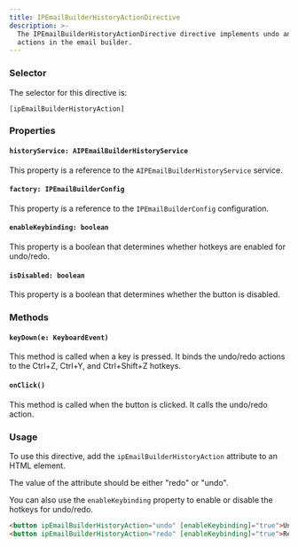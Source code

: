 ```yaml
---
title: IPEmailBuilderHistoryActionDirective
description: >-
  The IPEmailBuilderHistoryActionDirective directive implements undo and redo
  actions in the email builder.
---
```


### Selector

The selector for this directive is:&#x20;

`[ipEmailBuilderHistoryAction]`

### Properties

#### `historyService: AIPEmailBuilderHistoryService`

This property is a reference to the `AIPEmailBuilderHistoryService` service.

#### `factory: IPEmailBuilderConfig`

This property is a reference to the `IPEmailBuilderConfig` configuration.

#### `enableKeybinding: boolean`

This property is a boolean that determines whether hotkeys are enabled for undo/redo.

#### `isDisabled: boolean`

This property is a boolean that determines whether the button is disabled.

### Methods

#### `keyDown(e: KeyboardEvent)`

This method is called when a key is pressed. It binds the undo/redo actions to the Ctrl+Z, Ctrl+Y, and Ctrl+Shift+Z hotkeys.

#### `onClick()`

This method is called when the button is clicked. It calls the undo/redo action.

### Usage

To use this directive, add the `ipEmailBuilderHistoryAction` attribute to an HTML element.&#x20;

The value of the attribute should be either "redo" or "undo".&#x20;

You can also use the `enableKeybinding` property to enable or disable the hotkeys for undo/redo.

```html
<button ipEmailBuilderHistoryAction="undo" [enableKeybinding]="true">Undo</button>
<button ipEmailBuilderHistoryAction="redo" [enableKeybinding]="true">Redo</button>
```
